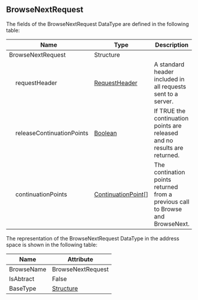 <!-- datatype -->
## BrowseNextRequest
<!-- end of description -->
The fields of the BrowseNextRequest DataType are defined in the following table:  

|Name|Type|Description|
|---|---|---|
|BrowseNextRequest|Structure||
|&nbsp;&nbsp;&nbsp;&nbsp;requestHeader|[RequestHeader](../../../Part4/Services/RequestHeader/readme.md)|A standard header included in all requests sent to a server.|
|&nbsp;&nbsp;&nbsp;&nbsp;releaseContinuationPoints|[Boolean](../../../Part3/DataTypes/Boolean/readme.md)|If TRUE the continuation points are released and no results are returned.|
|&nbsp;&nbsp;&nbsp;&nbsp;continuationPoints|[ContinuationPoint](../../../Part4/DataTypes/ContinuationPoint/readme.md)[]|The contination points returned from a previous call to Browse and BrowseNext.|

The representation of the BrowseNextRequest DataType in the address space is shown in the following table:  

|Name|Attribute|
|---|---|
|BrowseName|BrowseNextRequest|
|IsAbtract|False|
|BaseType|[Structure](../../../Part3/DataTypes/Structure/readme.md)|

